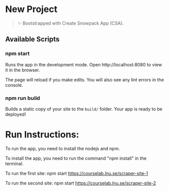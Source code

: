 # New Project

> ✨ Bootstrapped with Create Snowpack App (CSA).

## Available Scripts

### npm start

Runs the app in the development mode.
Open http://localhost:8080 to view it in the browser.

The page will reload if you make edits.
You will also see any lint errors in the console.

### npm run build

Builds a static copy of your site to the `build/` folder.
Your app is ready to be deployed!

# Run Instructions:
To run the app, you need to install the nodejs and npm.

To install the app, you need to run the command "npm install" in the terminal.

To run the first site:
npm start https://courselab.lnu.se/scraper-site-1

To run the second site:
npm start https://courselab.lnu.se/scraper-site-2
